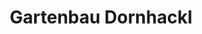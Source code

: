 ---
title: "Gartenbau Dornhackl"
url: /lichtenau-im-waldviertel/gartenbau-dornhackl/
shop: Garten-Center
---